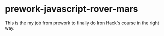 # prework-javascript-rover-mars

This is the my job from prework to finally do Iron Hack's course in the right way.
